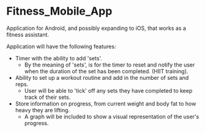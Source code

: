 # Fitness_Mobile_App
Application for Android, and possibly expanding to iOS, that works as a fitness assistant.

Application will have the following features:

- Timer with the ability to add 'sets'.
  - By the meaning of 'sets', is for the timer to reset and notify the user when the duration of the set has been completed. (HIIT training).
- Ability to set up a workout routine and add in the number of sets and reps. 
  - User will be able to 'tick' off any sets they have completed to keep track of their sets.
- Store information on progress, from current weight and body fat to how heavy they are lifting.
  - A graph will be included to show a visual representation of the user's progress.

